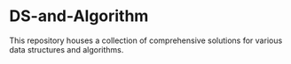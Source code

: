 # DS-and-Algorithm
This repository houses a collection of comprehensive solutions for various data structures and algorithms.
